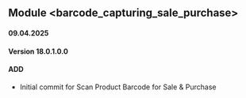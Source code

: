 ## Module <barcode_capturing_sale_purchase>

#### 09.04.2025
#### Version 18.0.1.0.0
#### ADD

- Initial commit for Scan Product Barcode for Sale & Purchase
